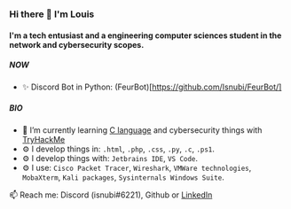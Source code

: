 ### Hi there 👋 I'm Louis

#### I'm a tech entusiast and a engineering computer sciences student in the network and cybersecurity scopes.

##### NOW

- ✨ Discord Bot in Python: (FeurBot)[https://github.com/Isnubi/FeurBot/]

##### BIO

- 🌱 I’m currently learning [C language](https://www.github.com/Isnubi/C_learning) and cybersecurity things with [TryHackMe](https://www.tryhackme.com)
- ⚙️ I develop things in: `.html`, `.php`, `.css`, `.py`, `.c`, `.ps1`.
- ⚙️ I develop things with: `Jetbrains IDE`, `VS Code`.
- ⚙️ I use: `Cisco Packet Tracer`, `Wireshark`, `VMWare technologies`, `MobaXterm`, `Kali packages`, `Sysinternals Windows Suite`.


📫 Reach me: Discord (isnubi#6221), Github or [LinkedIn](https://www.linkedin.com/in/louis-gambart/)

